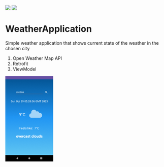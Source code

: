 <img src="https://img.shields.io/badge/Android-3DDC84?style=for-the-badge&logo=android&logoColor=white"/> <img src="https://img.shields.io/badge/Kotlin-0095D5?&style=for-the-badge&logo=kotlin&logoColor=white"/>
# WeatherApplication
Simple weather application that shows current state of the weather in the chosen city 

1. Open Weather Map API<br />
2. Retrofit<br />
3. ViewModel

<img src="Screenshot_20231029_083407.png" width="30%" height="30%"/>

